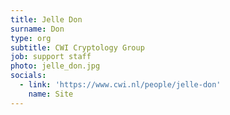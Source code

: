 ```yaml
---
title: Jelle Don
surname: Don
type: org
subtitle: CWI Cryptology Group
job: support staff
photo: jelle_don.jpg
socials:
  - link: 'https://www.cwi.nl/people/jelle-don'
    name: Site
---
```

